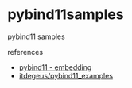 # pybind11samples
pybind11 samples

references
* [pybind11 - embedding](https://pybind11.readthedocs.io/en/stable/advanced/embedding.html)
* [itdegeus/pybind11_examples](https://github.com/tdegeus/pybind11_examples)
